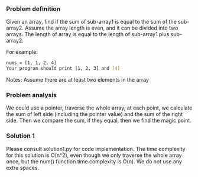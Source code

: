 ### Problem definition
Given an array, find if the sum of sub-array1 is equal to the sum of the sub-array2. Assume the array length is even, and it can be divided into two arrays. The length of array is equal to the length of sub-array1 plus sub-array2. 

For example:
```bash
nums = [1, 1, 2, 4]
Your program should print [1, 2, 3] and [4] 
```

Notes: Assume there are at least two elements in the array


### Problem analysis
We could use a pointer, traverse the whole array, at each point, we calculate the sum of left side (including the pointer value) and the sum of the right side. Then we compare the sum, if they equal, then we find the magic point.

### Solution 1
Please consult solution1.py for code implementation. The time complexity for this solution is O(n^2), even though we only traverse the whole array once, but the num() function time complexity is O(n). We do not use any extra spaces.